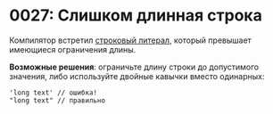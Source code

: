# 0027: Слишком длинная строка

Компилятор встретил [строковый литерал](../../coding/data-types.md#strokovye-literaly), который превышает имеющиеся ограничения длины.

**Возможные решения**: ограничьте длину строки до допустимого значения, либо используйте двойные кавычки вместо одинарных:

```text
'long text' // ошибка!
"long text" // правильно
```

